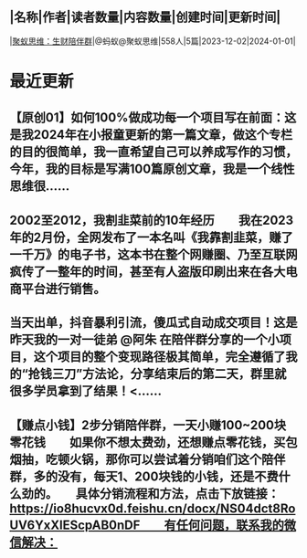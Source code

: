 |名称|作者|读者数量|内容数量|创建时间|更新时间|
---
|[聚蚁思维：生财陪伴群](https://xiaobot.net/p/juyi?refer=0b133df9-27dc-423b-8101-639049001c13)|@蚂蚁@聚蚁思维|558人|5篇|2023-12-02|2024-01-01|

# 最近更新
## 【原创01】如何100%做成功每一个项目写在前面：这是我2024年在小报童更新的第一篇文章，做这个专栏的目的很简单，我一直希望自己可以养成写作的习惯，今年，我的目标是写满100篇原创文章，我是一个线性思维很......
## 2002至2012，我割韭菜前的10年经历　　我在2023年的2月份，全网发布了一本名叫《我靠割韭菜，赚了一千万》的电子书，这本书在整个网赚圈、乃至互联网疯传了一整年的时间，甚至有人盗版印刷出来在各大电商平台进行销售。
## 当天出单，抖音暴利引流，傻瓜式自动成交项目！这是昨天我的一对一徒弟 @阿朱 在陪伴群分享的一个小项目，这个项目的整个变现路径极其简单，完全遵循了我的“抢钱三刀”方法论，分享结束后的第二天，群里就很多学员拿到了结果！<......
## 【赚点小钱】2步分销陪伴群，一天小赚100~200块零花钱　　如果你不想太费劲，还想赚点零花钱，买包烟抽，吃顿火锅，那你可以尝试着分销咱们这个陪伴群，多的没有，每天1、200块钱的小钱，还是不费什么劲的。　　具体分销流程和方法，点击下放链接：https://io8hucvx0d.feishu.cn/docx/NS04dct8RoUV6YxXlEScpAB0nDF　　有任何问题，联系我的微信解决：

